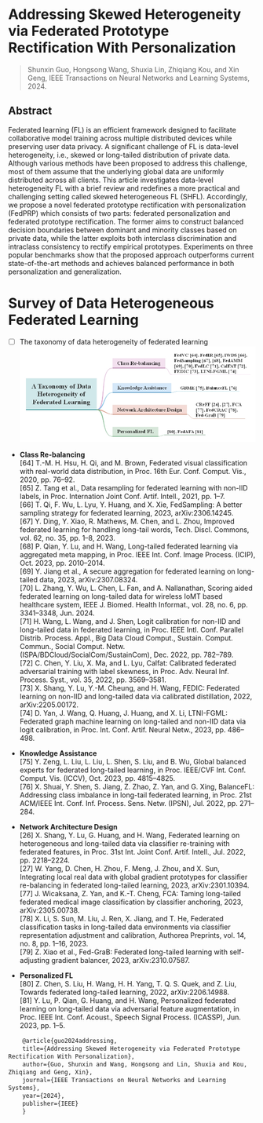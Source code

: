 # Addressing Skewed Heterogeneity via Federated Prototype Rectification With Personalization

>  Shunxin Guo, Hongsong Wang, Shuxia Lin, Zhiqiang Kou, and Xin Geng, IEEE Transactions on Neural Networks and Learning Systems, 2024.
## Abstract
Federated learning (FL) is an efficient framework
designed to facilitate collaborative model training across
multiple distributed devices while preserving user data privacy.
A significant challenge of FL is data-level heterogeneity, i.e.,
skewed or long-tailed distribution of private data. Although
various methods have been proposed to address this challenge,
most of them assume that the underlying global data are
uniformly distributed across all clients. This article investigates
data-level heterogeneity FL with a brief review and redefines
a more practical and challenging setting called skewed
heterogeneous FL (SHFL). Accordingly, we propose a novel
federated prototype rectification with personalization (FedPRP)
which consists of two parts: federated personalization and
federated prototype rectification. The former aims to construct
balanced decision boundaries between dominant and minority
classes based on private data, while the latter exploits both
interclass discrimination and intraclass consistency to rectify
empirical prototypes. Experiments on three popular benchmarks
show that the proposed approach outperforms current state-of-the-art methods and achieves balanced performance in both
personalization and generalization.

# Survey of Data Heterogeneous Federated Learning

 - [ ] The taxonomy of data heterogeneity of federated learning
![The taxonomy of data heterogeneity of federated learning.](https://github.com/shunxinguo/Survey-of-Data-Heterogeneous-Federated-Learning/blob/main/A%20Taxonomy%20of%20Data%20Heterogeneous%20Federated%20learning.jpg)

 - **Class Re-balancing**\
[64] T.-M. H. Hsu, H. Qi, and M. Brown, Federated visual classification with real-world data distribution, in Proc. 16th Eur. Conf. Comput. Vis., 2020, pp. 76–92.\
[65] Z. Tang et al., Data resampling for federated learning with non-IID labels, in Proc. Internation Joint Conf. Artif. Intell., 2021, pp. 1–7.\
[66] T. Qi, F. Wu, L. Lyu, Y. Huang, and X. Xie, FedSampling: A better sampling strategy for federated learning, 2023, arXiv:2306.14245.\
[67] Y. Ding, Y. Xiao, R. Mathews, M. Chen, and L. Zhou, Improved federated learning for handling long-tail words, Tech. Discl. Commons, vol. 62, no. 35, pp. 1–8, 2023.\
[68] P. Qian, Y. Lu, and H. Wang, Long-tailed federated learning via aggregated meta mapping, in Proc. IEEE Int. Conf. Image Process. (ICIP), Oct. 2023, pp. 2010–2014.\
[69] Y. Jiang et al., A secure aggregation for federated learning on long-tailed data, 2023, arXiv:2307.08324.\
[70] L. Zhang, Y. Wu, L. Chen, L. Fan, and A. Nallanathan, Scoring aided federated learning on long-tailed data for wireless IoMT based healthcare system, IEEE J. Biomed. Health Informat., vol. 28, no. 6, pp. 3341–3348, Jun. 2024. \
[71] H. Wang, L. Wang, and J. Shen, Logit calibration for non-IID and long-tailed data in federated learning, in Proc. IEEE Intl. Conf. Parallel Distrib. Process. Appl., Big Data Cloud Comput., Sustain. Comput. Commun., Social Comput. Netw. (ISPA/BDCloud/SocialCom/SustainCom), Dec. 2022, pp. 782–789.\
[72] C. Chen, Y. Liu, X. Ma, and L. Lyu, Calfat: Calibrated federated adversarial training with label skewness, in Proc. Adv. Neural Inf. Process. Syst., vol. 35, 2022, pp. 3569–3581.\
[73] X. Shang, Y. Lu, Y.-M. Cheung, and H. Wang, FEDIC: Federated learning on non-IID and long-tailed data via calibrated distillation, 2022, arXiv:2205.00172.\
[74] D. Yan, J. Wang, Q. Huang, J. Huang, and X. Li, LTNI-FGML: Federated graph machine learning on long-tailed and non-IID data via logit calibration, in Proc. Int. Conf. Artif. Neural Netw., 2023, pp. 486–498.

 - **Knowledge Assistance**\
	 [75] Y. Zeng, L. Liu, L. Liu, L. Shen, S. Liu, and B. Wu, Global balanced experts for federated long-tailed learning, in Proc. IEEE/CVF Int. Conf. Comput. Vis. (ICCV), Oct. 2023, pp. 4815–4825.\
	 [76] X. Shuai, Y. Shen, S. Jiang, Z. Zhao, Z. Yan, and G. Xing, BalanceFL: Addressing class imbalance in long-tail federated learning, in Proc. 21st ACM/IEEE Int. Conf. Inf. Process. Sens. Netw. (IPSN), Jul. 2022, pp. 271–284.
 - **Network Architecture Design**\
	 [26] X. Shang, Y. Lu, G. Huang, and H. Wang, Federated learning on heterogeneous and long-tailed data via classifier re-training with federated features, in Proc. 31st Int. Joint Conf. Artif. Intell., Jul. 2022, pp. 2218–2224.\
	 [27] W. Yang, D. Chen, H. Zhou, F. Meng, J. Zhou, and X. Sun, Integrating local real data with global gradient prototypes for classifier re-balancing in federated long-tailed learning, 2023, arXiv:2301.10394.\
	 [77] J. Wicaksana, Z. Yan, and K.-T. Cheng, FCA: Taming long-tailed federated medical image classification by classifier anchoring, 2023, arXiv:2305.00738.\
	 [78] X. Li, S. Sun, M. Liu, J. Ren, X. Jiang, and T. He, Federated classification tasks in long-tailed data environments via classifier representation adjustment and calibration, Authorea Preprints, vol. 14, no. 8, pp. 1–16, 2023.\
	 [79] Z. Xiao et al., Fed-GraB: Federated long-tailed learning with self-adjusting gradient balancer, 2023, arXiv:2310.07587.
 
 - **Personalized FL**\
	[80] Z. Chen, S. Liu, H. Wang, H. H. Yang, T. Q. S. Quek, and Z. Liu, Towards federated long-tailed learning, 2022, arXiv:2206.14988.\
	[81] Y. Lu, P. Qian, G. Huang, and H. Wang, Personalized federated learning on long-tailed data via adversarial feature augmentation, in Proc. IEEE Int. Conf. Acoust., Speech Signal Process. (ICASSP), Jun. 2023, pp. 1–5.

```
    @article{guo2024addressing,
    title={Addressing Skewed Heterogeneity via Federated Prototype Rectification With Personalization},
    author={Guo, Shunxin and Wang, Hongsong and Lin, Shuxia and Kou, Zhiqiang and Geng, Xin},
    journal={IEEE Transactions on Neural Networks and Learning Systems},
    year={2024},
    publisher={IEEE}
    }
